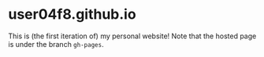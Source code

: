 # user04f8.github.io

This is (the first iteration of) my personal website! Note that the hosted page is under the branch `gh-pages`.